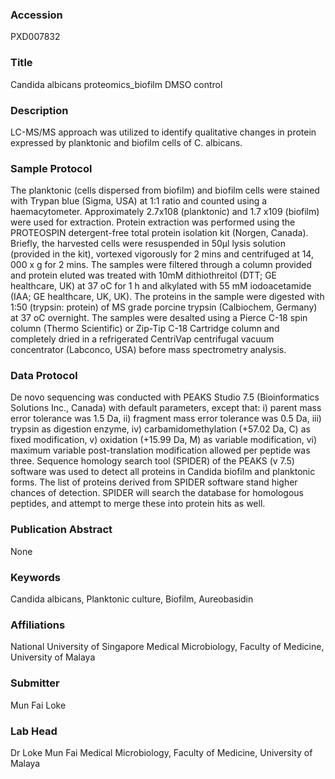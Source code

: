 ### Accession
PXD007832

### Title
Candida albicans proteomics_biofilm DMSO control

### Description
LC-MS/MS approach was utilized to identify qualitative changes in protein expressed by planktonic and biofilm cells of C. albicans.

### Sample Protocol
The planktonic (cells dispersed from biofilm) and biofilm cells were stained with Trypan blue (Sigma, USA) at 1:1 ratio and counted using a haemacytometer. Approximately 2.7x108 (planktonic) and 1.7 x109 (biofilm) were used for extraction. Protein extraction was performed using the PROTEOSPIN detergent-free total protein isolation kit (Norgen, Canada). Briefly, the harvested cells were resuspended in 50µl lysis solution (provided in the kit), vortexed vigorously for 2 mins and centrifuged at 14, 000 x g for 2 mins. The samples were filtered through a column provided and protein eluted was treated with 10mM dithiothreitol (DTT; GE healthcare, UK) at 37 oC for 1 h and alkylated with 55 mM iodoacetamide (IAA; GE healthcare, UK, UK). The proteins in the sample were digested with 1:50 (trypsin: protein) of MS grade porcine trypsin (Calbiochem, Germany) at 37 oC overnight. The samples were desalted using a Pierce C-18 spin column (Thermo Scientific) or Zip-Tip C-18 Cartridge column and completely dried in a refrigerated CentriVap centrifugal vacuum concentrator (Labconco, USA) before mass spectrometry analysis.

### Data Protocol
De novo sequencing was conducted with PEAKS Studio 7.5 (Bioinformatics Solutions Inc., Canada) with default parameters, except that: i) parent mass error tolerance was 1.5 Da, ii) fragment mass error tolerance was 0.5 Da, iii) trypsin as digestion enzyme, iv) carbamidomethylation (+57.02 Da, C) as fixed modification, v) oxidation (+15.99 Da, M) as variable modification, vi) maximum variable post-translation modification allowed per peptide was three. Sequence homology search tool (SPIDER) of the PEAKS (v 7.5) software was used to detect all proteins in Candida biofilm and planktonic forms. The list of proteins derived from SPIDER software stand higher chances of detection. SPIDER will search the database for homologous peptides, and attempt to merge these into protein hits as well.

### Publication Abstract
None

### Keywords
Candida albicans, Planktonic culture, Biofilm, Aureobasidin

### Affiliations
National University of Singapore
Medical Microbiology, Faculty of Medicine, University of Malaya

### Submitter
Mun Fai Loke

### Lab Head
Dr Loke Mun Fai
Medical Microbiology, Faculty of Medicine, University of Malaya


